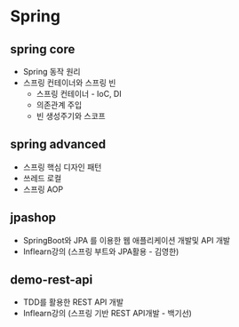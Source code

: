# Spring

## spring core

* Spring 동작 원리
* 스프링 컨테이너와 스프링 빈
  * 스프링 컨테이너 - IoC, DI
  * 의존관계 주입
  * 빈 생성주기와 스코프

## spring advanced

* 스프링 핵심 디자인 패턴
* 쓰레드 로컬
* 스프링 AOP

## jpashop

* SpringBoot와 JPA 를 이용한 웹 애플리케이션 개발및 API 개발
* Inflearn강의 (스프링 부트와 JPA활용 - 김영한)

## demo-rest-api

* TDD를 활용한 REST API 개발
* Inflearn강의 (스프링 기반 REST API개발 - 백기선)


